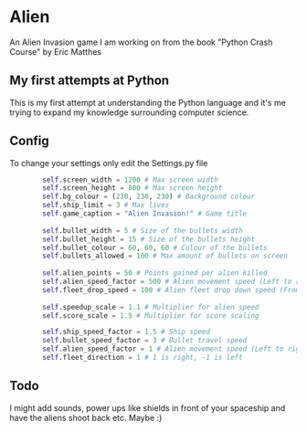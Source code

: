 ﻿# Alien
An Alien Invasion game I am working on from the book "Python Crash Course" by Eric Matthes
## My first attempts at Python
This is my first attempt at understanding the Python language and it's me trying to expand my knowledge surrounding computer science.
## Config
To change your settings only edit the Settings.py file

```python
        self.screen_width = 1200 # Max screen width 
        self.screen_height = 800 # Max screen height
        self.bg_colour = (230, 230, 230) # Background colour
        self.ship_limit = 3 # Max lives 
        self.game_caption = "Alien Invasion!" # Game title
        
        self.bullet_width = 5 # Size of the bullets width
        self.bullet_height = 15 # Size of the bullets height
        self.bullet_colour = 60, 60, 60 # Colour of the bullets
        self.bullets_allowed = 100 # Max amount of bullets on screen
        
        self.alien_points = 50 # Points gained per alien killed
        self.alien_speed_factor = 500 # Alien movement speed (Left to right)
        self.fleet_drop_speed = 100 # Alien fleet drop down speed (From top to bottom)
        
        self.speedup_scale = 1.1 # Multiplier for alien speed
        self.score_scale = 1.5 # Multiplier for score scaling

        self.ship_speed_factor = 1.5 # Ship speed
        self.bullet_speed_factor = 3 # Bullet travel speed
        self.alien_speed_factor = 1 # Alien movement speed (Left to right)
        self.fleet_direction = 1 # 1 is right, -1 is left
```


## Todo
I might add sounds, power ups like shields in front of your spaceship and have the aliens shoot back etc.
Maybe :)
